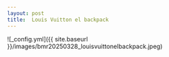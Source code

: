 ```yaml
---
layout: post
title:  Louis Vuitton el backpack
---
```


![_config.yml]({{ site.baseurl }}/images/bmr20250328_louisvuittonelbackpack.jpeg)
